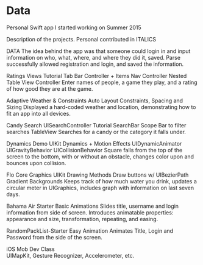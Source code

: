 # Data
Personal Swift app I started working on Summer 2015

Description of the projects.
Personal contributed in ITALICS

DATA
The idea behind the app was that someone could login in and input information on who, what, where, and where they did it, saved. Parse successfully allowed registration and login, and saved the information. 

Ratings
Views Tutorial
Tab Bar Controller + Items
Nav Controller
Nested Table View Controller
Enter names of people, a game they play, and a rating of how good they are at the game.

Adaptive Weather & Constraints
Auto Layout
Constraints, Spacing and Sizing
Displayed a hard-coded weather and location, demonstrating how to fit an app into all devices.

Candy Search
UISearchController Tutorial
SearchBar
Scope Bar to filter searches
TableView
Searches for a candy or the category it falls under. 

Dynamics Demo
UIKit Dynamics + Motion Effects
UIDynamicAnimator
UIGravityBehavior
UICollisionBehavior
Square falls from the top of the screen to the bottom, with or without an obstacle, changes color upon and bounces upon collision. 

Flo
Core Graphics
UIKit Drawing Methods
Draw buttons w/ UIBezierPath
Gradient Backgrounds
Keeps track of how much water you drink, updates a circular meter in UIGraphics, includes graph with information on last seven days. 

Bahama Air Starter
Basic Animations
Slides title, username and login information from side of screen.
Introduces animatable properties: appearance and size, transformation, repeating, and easing. 

RandomPackList-Starter
Easy Animation
Animates Title, Login and Password from the side of the screen. 

iOS Mob Dev Class	
UIMapKit, Gesture Recognizer, Accelerometer, etc.



